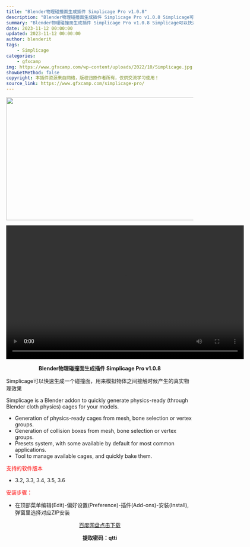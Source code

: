 ```yaml
---
title: "Blender物理碰撞面生成插件 Simplicage Pro v1.0.8"
description: "Blender物理碰撞面生成插件 Simplicage Pro v1.0.8 Simplicage可以快速生成一个碰撞面，用来模拟物体之间接触时候产生的真实物理效果 Simplicage is a B..."
summary: "Blender物理碰撞面生成插件 Simplicage Pro v1.0.8 Simplicage可以快速生成一个碰撞面，用来模拟物体之间接触时候产生的真实物理效果 Simplicage is a B..."
date: 2023-11-12 00:00:00
updated: 2023-11-12 00:00:00
author: blenderit
tags: 
    - Simplicage
categories:
    - gfxcamp
img: https://www.gfxcamp.com/wp-content/uploads/2022/10/Simplicage.jpg
showGetMethod: false
copyright: 本插件资源来自网络，版权归原作者所有，仅供交流学习使用！
source_link: https://www.gfxcamp.com/simplicage-pro/
---
```

<div><p><img decoding="async" class="aligncenter size-full wp-image-107588" src="https://www.gfxcamp.com/wp-content/uploads/2022/10/Simplicage.jpg" data-src="https://www.gfxcamp.com/wp-content/uploads/2022/10/Simplicage.jpg" alt="" width="590" height="331" data-srcset="https://www.gfxcamp.com/wp-content/uploads/2022/10/Simplicage.jpg 590w, https://www.gfxcamp.com/wp-content/uploads/2022/10/Simplicage-150x84.jpg 150w" data-sizes="(max-width: 590px) 100vw, 590px"><br>
</p><center><div style="width: 640px;" class="wp-video"><!--[if lt IE 9]><script>document.createElement('video');</script><![endif]-->
<video class="wp-video-shortcode" id="video-107586-1" width="640" height="360" preload="true" controls="controls"><source type="video/mp4" src="https://cloud.video.taobao.com//play/u/80049544/p/2/e/6/t/1/381352372209.mp4?_=1"></source><a href="https://cloud.video.taobao.com//play/u/80049544/p/2/e/6/t/1/381352372209.mp4">https://cloud.video.taobao.com//play/u/80049544/p/2/e/6/t/1/381352372209.mp4</a></video></div></center><p style="text-align: center;"><strong>Blender物理碰撞面生成插件 Simplicage Pro v1.0.8</strong></p><p>Simplicage可以快速生成一个碰撞面，用来模拟物体之间接触时候产生的真实物理效果</p><p>Simplicage is a Blender addon to quickly generate physics-ready (through Blender cloth physics) cages for your models.</p><ul class="simple">
<li>Generation of physics-ready cages from mesh, bone selection or vertex groups.</li>
<li>Generation of collision boxes from mesh, bone selection or vertex groups.</li>
<li>Presets system, with some available by default for most common applications.</li>
<li>Tool to manage available cages, and quickly bake them.</li>
</ul><p><span style="color: #ff0000;">支持的软件版本</span></p><ul>
<li>3.2, 3.3, 3.4, 3.5, 3.6</li>
</ul><p><span style="color: #ff0000;">安装步骤：</span></p><ul>
<li>在顶部菜单编辑(Edit)-偏好设置(Preference)-插件(Add-ons)-安装(Install),弹窗里选择对应ZIP安装</li>
</ul><p style="text-align: center;"><a class="maxbutton-3 maxbutton maxbutton-baidu" target="_blank" rel="noopener" href="https://pan.baidu.com/s/1BuIC0WEzfFok733Qkp64tg?pwd=qtti"><span class="mb-text">百度网盘点击下载</span></a></p><p style="text-align: center;"><strong>提取密码：qtti</strong></p></div>